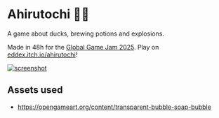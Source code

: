 # Ahirutochi 🦆💥

A game about ducks, brewing potions and explosions.

Made in 48h for the [Global Game Jam 2025](https://globalgamejam.org/).
Play on [eddex.itch.io/ahirutochi](https://eddex.itch.io/ahirutochi)!

<a target="_blank" href="https://eddex.itch.io/ahirutochi">
<img src="screenshots/todo.jpg" alt="screenshot"></img>
</a>

## Assets used

- https://opengameart.org/content/transparent-bubble-soap-bubble
